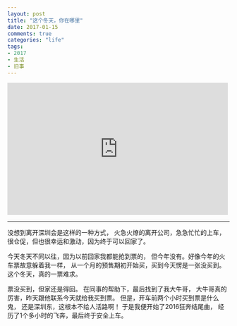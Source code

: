 ```yaml
---
layout: post
title: "这个冬天，你在哪里"
date: 2017-01-15
comments: true
categories: "life"
tags:
- 2017
- 生活
- 旧事
---
```


<iframe height=300 width=500 src='http://player.youku.com/embed/XODU3NjQxNzY4' frameborder=0 'allowfullscreen'></iframe>

---
没想到离开深圳会是这样的一种方式，
火急火燎的离开公司，急急忙忙的上车，
很仓促，但也很幸运和激动，因为终于可以回家了。

今天冬天不同以往，因为以前回家我都能抢到票的，
但今年没有。好像今年的火车票故意躲着我一样，
从一个月的预售期初开始买，买到今天愣是一张没买到。
这个冬天，真的一票难求。

<!-- more -->   


票没买到，但家还是得回。
在同事的帮助下，最后找到了我大牛哥，
大牛哥真的厉害，昨天跟他联系今天就给我买到票。
但是，开车前两个小时买到票是什么鬼，
还是深圳东，这根本不给人活路啊！
于是我便开始了2016狂奔结尾曲，
经历了1个多小时的飞奔，最后终于安全上车。
